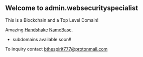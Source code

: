 ## Welcome to admin.websecurityspecialist 

This is a Blockchain and a Top Level Domain!

Amazing [Handshake](https://handshake.org/) [NameBase](https://namebase.io/). 

- subdomains available soon!!
 
To inquiry contact [bthespirit777@protonmail.com](https://protonmail.com/)

